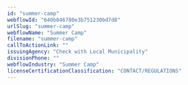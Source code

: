 ```yaml
---
id: "summer-camp"
webflowId: "640b846780e3b751230bd7d8"
urlSlug: "summer-camp"
webflowName: "Summer Camp"
filename: "summer-camp"
callToActionLink: ""
issuingAgency: "Check with Local Municipality"
divisionPhone: ""
webflowIndustry: "Summer Camp"
licenseCertificationClassification: "CONTACT/REGULATIONS"
---
```

